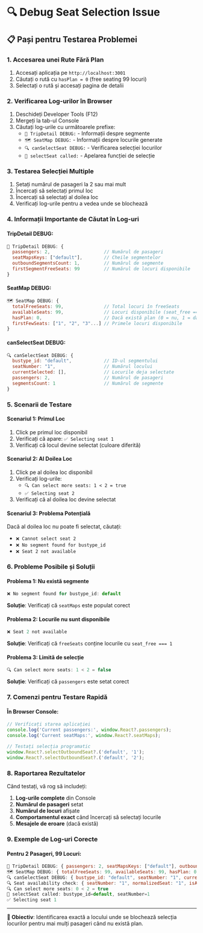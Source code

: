 # 🔍 Debug Seat Selection Issue

## 📋 Pași pentru Testarea Problemei

### **1. Accesarea unei Rute Fără Plan**
1. Accesați aplicația pe `http://localhost:3001`
2. Căutați o rută cu `hasPlan = 0` (free seating 99 locuri)
3. Selectați o rută și accesați pagina de detalii

### **2. Verificarea Log-urilor în Browser**
1. Deschideți Developer Tools (F12)
2. Mergeți la tab-ul Console
3. Căutați log-urile cu următoarele prefixe:
   - `🚌 TripDetail DEBUG:` - Informații despre segmente
   - `🗺️ SeatMap DEBUG:` - Informații despre locurile generate
   - `🔍 canSelectSeat DEBUG:` - Verificarea selecției locurilor
   - `🎯 selectSeat called:` - Apelarea funcției de selecție

### **3. Testarea Selecției Multiple**
1. Setați numărul de pasageri la 2 sau mai mult
2. Încercați să selectați primul loc
3. Încercați să selectați al doilea loc
4. Verificați log-urile pentru a vedea unde se blochează

### **4. Informații Importante de Căutat în Log-uri**

#### **TripDetail DEBUG:**
```javascript
🚌 TripDetail DEBUG: {
  passengers: 2,                    // Numărul de pasageri
  seatMapsKeys: ["default"],        // Cheile segmentelor
  outboundSegmentsCount: 1,         // Numărul de segmente
  firstSegmentFreeSeats: 99         // Numărul de locuri disponibile
}
```

#### **SeatMap DEBUG:**
```javascript
🗺️ SeatMap DEBUG: {
  totalFreeSeats: 99,               // Total locuri în freeSeats
  availableSeats: 99,               // Locuri disponibile (seat_free === 1)
  hasPlan: 0,                       // Dacă există plan (0 = nu, 1 = da)
  firstFewSeats: ["1", "2", "3"...] // Primele locuri disponibile
}
```

#### **canSelectSeat DEBUG:**
```javascript
🔍 canSelectSeat DEBUG: {
  bustype_id: "default",            // ID-ul segmentului
  seatNumber: "1",                  // Numărul locului
  currentSelected: [],              // Locurile deja selectate
  passengers: 2,                    // Numărul de pasageri
  segmentsCount: 1                  // Numărul de segmente
}
```

### **5. Scenarii de Testare**

#### **Scenariul 1: Primul Loc**
1. Click pe primul loc disponibil
2. Verificați că apare: `✅ Selecting seat 1`
3. Verificați că locul devine selectat (culoare diferită)

#### **Scenariul 2: Al Doilea Loc**
1. Click pe al doilea loc disponibil
2. Verificați log-urile:
   - `🔍 Can select more seats: 1 < 2 = true`
   - `✅ Selecting seat 2`
3. Verificați că al doilea loc devine selectat

#### **Scenariul 3: Problema Potențială**
Dacă al doilea loc nu poate fi selectat, căutați:
- `❌ Cannot select seat 2`
- `❌ No segment found for bustype_id`
- `❌ Seat 2 not available`

### **6. Probleme Posibile și Soluții**

#### **Problema 1: Nu există segmente**
```javascript
❌ No segment found for bustype_id: default
```
**Soluție**: Verificați că `seatMaps` este populat corect

#### **Problema 2: Locurile nu sunt disponibile**
```javascript
❌ Seat 2 not available
```
**Soluție**: Verificați că `freeSeats` conține locurile cu `seat_free === 1`

#### **Problema 3: Limită de selecție**
```javascript
🔍 Can select more seats: 1 < 2 = false
```
**Soluție**: Verificați că `passengers` este setat corect

### **7. Comenzi pentru Testare Rapidă**

#### **În Browser Console:**
```javascript
// Verificați starea aplicației
console.log('Current passengers:', window.React?.passengers);
console.log('Current seatMaps:', window.React?.seatMaps);

// Testați selecția programatic
window.React?.selectOutboundSeat?.('default', '1');
window.React?.selectOutboundSeat?.('default', '2');
```

### **8. Raportarea Rezultatelor**

Când testați, vă rog să includeți:
1. **Log-urile complete** din Console
2. **Numărul de pasageri** setat
3. **Numărul de locuri** afișate
4. **Comportamentul exact** când încercați să selectați locurile
5. **Mesajele de eroare** (dacă există)

### **9. Exemple de Log-uri Corecte**

#### **Pentru 2 Pasageri, 99 Locuri:**
```javascript
🚌 TripDetail DEBUG: { passengers: 2, seatMapsKeys: ["default"], outboundSegmentsCount: 1, firstSegmentFreeSeats: 99 }
🗺️ SeatMap DEBUG: { totalFreeSeats: 99, availableSeats: 99, hasPlan: 0, firstFewSeats: ["1", "2", "3", "4", "5", "6", "7", "8", "9", "10"] }
🔍 canSelectSeat DEBUG: { bustype_id: "default", seatNumber: "1", currentSelected: [], passengers: 2, segmentsCount: 1 }
🔍 Seat availability check: { seatNumber: "1", normalizedSeat: "1", isAvailable: true, freeSeatsCount: 99, freeSeats: [...] }
🔍 Can select more seats: 0 < 2 = true
🎯 selectSeat called: bustype_id=default, seatNumber=1
✅ Selecting seat 1
```

---

**🎯 Obiectiv**: Identificarea exactă a locului unde se blochează selecția locurilor pentru mai mulți pasageri când nu există plan.
